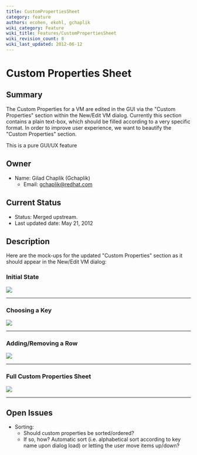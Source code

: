 ```yaml
---
title: CustomPropertiesSheet
category: feature
authors: ecohen, ekohl, gchaplik
wiki_category: Feature
wiki_title: Features/CustomPropertiesSheet
wiki_revision_count: 8
wiki_last_updated: 2012-06-12
---
```


# Custom Properties Sheet

## Summary

The Custom Properties for a VM are edited in the GUI via the "Custom Properties" section within the New/Edit VM dialog. Currently this section contains a plain text-box, which should be filled according to a very specific format. In order to improve user experience, we want to beautify the "Custom Properties" section.

This is a pure GUI/UX feature

## Owner

*   Name: Gilad Chaplik (Gchaplik)
    -   Email: <gchaplik@redhat.com>

## Current Status

*   Status: Merged upstream.
*   Last updated date: May 21, 2012

## Description

Here are the mock-ups for the updated "Custom Properties" section as it should appear in the New/Edit VM dialog:

### Initial State

![](/images/wiki/Custompropertiesinitialstate.png)

------------------------------------------------------------------------

### Choosing a Key

![](/images/wiki/Custompropertiesfirstkey.png)

------------------------------------------------------------------------

### Adding/Removing a Row

![](/images/wiki/Custompropertiesaddrow.png)

------------------------------------------------------------------------

### Full Custom Properties Sheet

![](/images/wiki/Custompropertiesfull.png)

------------------------------------------------------------------------

## Open Issues

*   Sorting:
    -   Should custom properties be sorted/ordered?
    -   If so, how? Automatic sort (i.e. alphabetical sort according to key name upon dialog load) or letting the user move items up/down?

